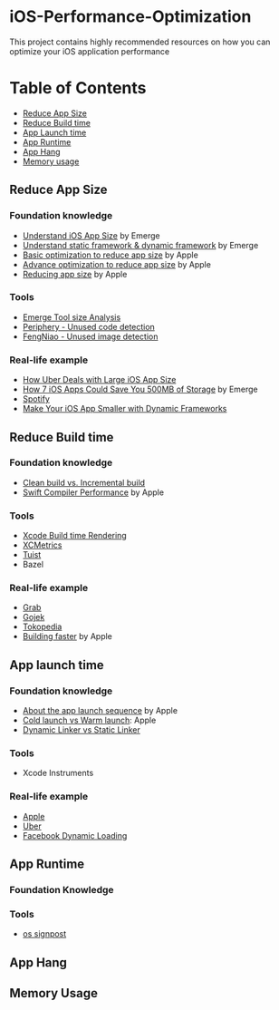 # iOS-Performance-Optimization
This project contains highly recommended resources on how you can optimize your iOS application performance

# Table of Contents

- [Reduce App Size](#reduce-app-size)
- [Reduce Build time](#reduce-build-time)
- [App Launch time](#App-launch-time)
- [App Runtime](#App-run-time)
- [App Hang](#App-hang)
- [Memory usage](#memory-usage)

## Reduce App Size

### Foundation knowledge

- [Understand iOS App Size](https://docs.emergetools.com/docs/ios-app-size) by Emerge
- [Understand static framework & dynamic framework](https://www.emergetools.com/blog/posts/static-vs-dynamic-frameworks-ios-discussion-chat-gpt) by Emerge
- [Basic optimization to reduce app size](https://developer.apple.com/documentation/xcode/doing-basic-optimization-to-reduce-your-app-s-size) by Apple
- [Advance optimization to reduce app size](https://developer.apple.com/documentation/xcode/doing-advanced-optimization-to-further-reduce-your-app-s-size) by Apple
- [Reducing app size](https://developer.apple.com/documentation/xcode/reducing-your-app-s-size) by Apple

### Tools

- [Emerge Tool size Analysis](https://www.emergetools.com/uploads)
- [Periphery - Unused code detection](https://github.com/peripheryapp/periphery)
- [FengNiao - Unused image detection](https://github.com/onevcat/FengNiao)

### Real-life example

- [How Uber Deals with Large iOS App Size](https://www.uber.com/en-SG/blog/how-uber-deals-with-large-ios-app-size/)
- [How 7 iOS Apps Could Save You 500MB of Storage](https://www.emergetools.com/blog/posts/7AppsThatCouldSaveYou500MB) by Emerge
- [Spotify](https://www.youtube.com/watch?v=v3rYaEXzRh4)
- [Make Your iOS App Smaller with Dynamic Frameworks](https://www.emergetools.com/blog/posts/make-your-ios-app-smaller-with-dynamic-frameworks)

## Reduce Build time

### Foundation knowledge

- [Clean build vs. Incremental build](https://emndeniz.medium.com/xcode-build-time-optimization-abee9893e4c8)
- [Swift Compiler Performance](https://github.com/apple/swift/blob/main/docs/CompilerPerformance.md) by Apple 

### Tools

- [Xcode Build time Rendering](https://github.com/PaulTaykalo/xcode-build-times-rendering)
- [XCMetrics](https://github.com/spotify/XCMetrics)
- [Tuist](https://github.com/tuist/tuist)
- Bazel

### Real-life example

- [Grab](https://trinhngocthuyen.com/posts/tech/a-tale-of-project-build-time/)
- [Gojek](https://medium.com/gojekengineering/reducing-our-build-time-by-50-835b54c99588)
- [Tokopedia](https://medium.com/tokopedia-engineering/how-tokopedia-achieved-1000-faster-ios-build-time-7664b2d8ae5)
- [Building faster](https://developer.apple.com/videos/play/wwdc2018/408) by Apple

## App launch time

### Foundation knowledge

- [About the app launch sequence](https://developer.apple.com/documentation/uikit/app_and_environment/responding_to_the_launch_of_your_app/about_the_app_launch_sequence) by Apple
- [Cold launch vs Warm launch](https://developer.apple.com/documentation/xcode/reducing-your-app-s-launch-time#Understanding-cold-and-warm-launch): Apple
- [Dynamic Linker vs Static Linker](https://developer.apple.com/library/archive/documentation/DeveloperTools/Conceptual/DynamicLibraries/100-Articles/OverviewOfDynamicLibraries.html)

### Tools

- Xcode Instruments

### Real-life example

- [Apple](https://developer.apple.com/documentation/xcode/reducing-your-app-s-launch-time)
- [Uber](https://www.uber.com/en-SG/blog/measuring-performance-for-ios-apps-at-uber-scale/?uclick_id=50770e44-6b39-4177-9e17-b24247f0b7f6)
- [Facebook Dynamic Loading](https://medium.com/@stevedao91/dynamic-loading-for-ios-6229d39a0a70)

## App Runtime

### Foundation Knowledge

### Tools

- [os signpost](https://www.donnywals.com/measuring-performance-with-os_signpost)

## App Hang

## Memory Usage
